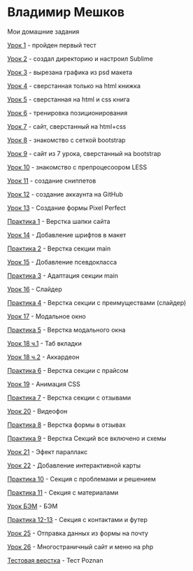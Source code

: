 # Владимир Мешков
Мои домашние задания

[Урок 1](https://github.com/VmeshkoV/VmeshkoV.github.io/blob/master/sale/index.html "пройден первый тест") - пройден первый тест

[Урок 2](https://vmeshkov.github.io/lesson_2/ "создал директорию и настроил Sublime") - создал директорию и настроил Sublime

[Урок 3](https://vmeshkov.github.io/lesson_3/ "вырезана графика из psd макета") - вырезана графика из psd макета

[Урок 4](https://vmeshkov.github.io/lesson_4/ "сверстанная только на html книжка") - сверстанная только на html книжка

[Урок 5](https://vmeshkov.github.io/lesson_5/ "сверстанная на html и css книга") - сверстанная на html и css книга

[Урок 6](https://vmeshkov.github.io/lesson_6/ "тренировка позиционирования") - тренировка позиционирования

[Урок 7](https://vmeshkov.github.io/lesson_7/ "сайт, сверстанный на html+css") - сайт, сверстанный на html+css

[Урок 8](https://vmeshkov.github.io/lesson_8/ "знакомство с сеткой bootstrap") - знакомство с сеткой bootstrap

[Урок 9](https://vmeshkov.github.io/lesson_9/ "сайт из 7 урока, сверстанный на bootstrap") - сайт из 7 урока, сверстанный на bootstrap

[Урок 10](https://vmeshkov.github.io/lesson_10/ "знакомство с препроцесоором LESS") - знакомство с препроцесоором LESS

[Урок 11](https://vmeshkov.github.io/lesson_11/ "создание сниппетов") - создание сниппетов

[Урок 12](https://vmeshkov.github.io/lesson_12/ "создание аккаунта на GitHub") - создание аккаунта на GitHub

[Урок 13](https://vmeshkov.github.io/lesson_13/ "Создание формы Pixel Perfect") - Создание формы Pixel Perfect

[Практика 1](https://vmeshkov.github.io/praktika_1/ "Верстка шапки сайта") - Верстка шапки сайта

[Урок 14](https://vmeshkov.github.io/lesson_14/ "Добавление шрифтов в макет") - Добавление шрифтов в макет

[Практика 2](https://vmeshkov.github.io/praktika_2/ "Верстка секции main") - Верстка секции main

[Урок 15](https://vmeshkov.github.io/lesson_15/ "Добавление псевдокласса") - Добавление псевдокласса

[Практика 3](https://vmeshkov.github.io/praktika_3/ "Адаптация секции main") - Адаптация секции main

[Урок 16](https://vmeshkov.github.io/lesson_16/ "Слайдер") - Слайдер

[Практика 4](https://vmeshkov.github.io/praktika_4/ "Верстка секции с преимуществами (слайдер)") - Верстка секции с преимуществами (слайдер)

[Урок 17](https://vmeshkov.github.io/lesson_17/ "Модальное окно") - Модальное окно

[Практика 5](https://vmeshkov.github.io/praktika_5/ "Верстка модального окна") - Верстка модального окна

[Урок 18 ч.1](https://vmeshkov.github.io/lesson_18.1/ "Таб вкладки") - Таб вкладки

[Урок 18 ч.2](https://vmeshkov.github.io/lesson_18.2/ "Аккардеон") - Аккардеон

[Практика 6](https://vmeshkov.github.io/praktika_6/ "Верстка секции с прайсом") - Верстка секции с прайсом

[Урок 19](https://vmeshkov.github.io/lesson_19/ "Анимация CSS") - Анимация CSS

[Практика 7](https://vmeshkov.github.io/praktika_7/ "Верстка секции с отзывами") - Верстка секции с отзывами

[Урок 20](https://vmeshkov.github.io/lesson_20/ "Видеофон") - Видеофон

[Практика 8](https://vmeshkov.github.io/praktika_8/ "Верстка формы в отзывах") - Верстка формы в отзывах

[Практика 9](https://vmeshkov.github.io/praktika_9/ "Верстка Секций все включено и схемы") - Верстка Секций все включено и схемы

[Урок 21](https://vmeshkov.github.io/lesson_21/ "Эфект параллакс") - Эфект параллакс

[Урок 22](https://vmeshkov.github.io/lesson_22/ "Добавление интерактивной карты") - Добавление интерактивной карты

[Практика 10](https://vmeshkov.github.io/praktika_10/ "Секция с проблемами и решением") - Секция с проблемами и решением

[Практика 11](https://vmeshkov.github.io/praktika_11/ "Секция с материалами") - Секция с материалами

[Урок БЭМ](https://vmeshkov.github.io/bem/ "БЭМ") - БЭМ

[Практика 12-13](https://vmeshkov.github.io/praktika_13/ "Секция с контактами и футер") - Секция с контактами и футер

[Урок 25](https://vmeshkov.github.io/lesson_25/ "Отправка данных из формы на почту") - Отправка данных из формы на почту

[Урок 26](https://vmeshkov.github.io/lesson_26/ "Многостраничный сайт и меню на php") - Многостраничный сайт и меню на php

[Тестовая верстка](https://vmeshkov.github.io/Test/ "Тест Poznan") - Тест Poznan
















